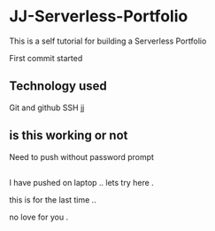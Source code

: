 # JJ-Serverless-Portfolio
This is a self tutorial for building a Serverless Portfolio

First commit started


## Technology used

Git and github
SSH
jj

## is this working or not
Need to push without password prompt
##

I have pushed on laptop .. lets try here .


this is for the last time ..

no love for you .
